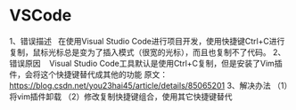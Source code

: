 # VSCode

1、错误描述
   在使用Visual Studio Code进行项目开发，使用快捷键Ctrl+C进行复制，鼠标光标总是变为了插入模式（很宽的光标），而且也复制不了代码。
2、错误原因
   Visual Studio Code工具默认是使用Ctrl+C复制，但是安装了Vim插件，会将这个快捷键替代成其他的功能
原文：https://blog.csdn.net/you23hai45/article/details/85065201 
3、解决办法
（1）将vim插件卸载
（2）修改复制快捷键组合，使用其它快捷键替代
